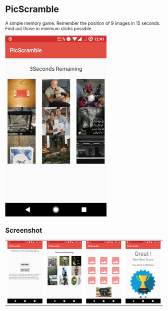 # PicScramble
A simple memory game. Remember the position of 9 images in 15 seconds. Find out those in minimum clicks possible. 

![App GIF](https://raw.githubusercontent.com/pa1pal/PicScramble/master/screenshots/picscrable.gif)

## Screenshot
<table>
  <tr>
    <td><img src="https://raw.githubusercontent.com/pa1pal/PicScramble/master/screenshots/device-2017-04-12-003506.png"></td>
    <td><img src="https://raw.githubusercontent.com/pa1pal/PicScramble/master/screenshots/device-2017-04-12-003537.png"></td>
    <td><img src="https://raw.githubusercontent.com/pa1pal/PicScramble/master/screenshots/device-2017-04-12-004006.png"></td>       <td><img src="https://raw.githubusercontent.com/pa1pal/PicScramble/master/screenshots/device-2017-04-12-004032.png"></td>
  </tr>
</table>
